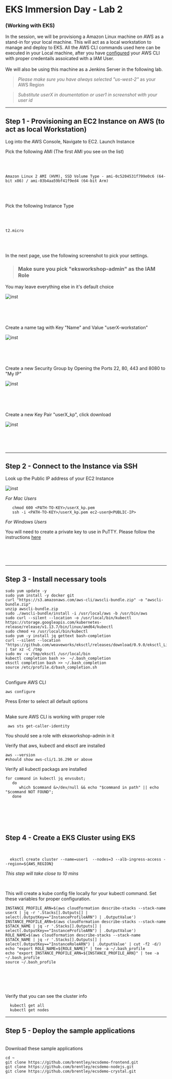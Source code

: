 
# EKS Immersion Day - Lab 2
### (Working with EKS)

In the session, we will be provisiong a Amazon Linux machine on AWS as a stand-in for your local machine. This will act as a local workstation to manage and deploy to EKS. All the AWS CLI commands used here can be executed in your Local machine, after you have 
[configured](https://docs.aws.amazon.com/cli/latest/userguide/cli-chap-configure.html) your AWS CLI with proper credentails assoicated with a IAM User.
<br/><br/>
We will also be using this machine as a Jenkins Server in the following lab.


> *Please make sure you have always selected "us-west-2"* as your AWS Region

> *Substitute userX in doumentation or user1 in screenshot with your user id*

   
     
     
----
Step 1 - Provisioning an EC2 Instance on AWS (to act as local Workstation)
----

Log into the AWS Console, Navigate to EC2. Launch Instance

Pick the following AMI (The first AMI you see on the list)

<br/>
<br/>


`Amazon Linux 2 AMI (HVM), SSD Volume Type - ami-0c5204531f799e0c6 (64-bit x86) / ami-03b4aa59bf41f9ed4 (64-bit Arm)`

<br/>
<br/>

Pick the following Instance Type

<br/>
<br/>


`t2.micro`

<br/>
<br/>


In the next page, use the following screenshot to pick your settings.
> ### Make sure you pick "eksworkshop-admin" as the IAM Role
You may leave everything else in it's default choice

![inst](https://github.com/nclouds/immersion-day-eks/blob/master/lab2/instance.png)

<br/><br/><br/>

Create a name tag with Key "Name" and Value "userX-workstation"

![inst](https://github.com/nclouds/immersion-day-eks/blob/master/lab2/tag.png)


<br/><br/><br/>

Create a new Security Group by Opening the Ports 22, 80, 443 and 8080 to "My IP"

![inst](https://github.com/nclouds/immersion-day-eks/blob/master/lab2/sg.png)

<br/><br/><br/>

Create a new Key Pair "userX_kp", click download

![inst](https://github.com/nclouds/immersion-day-eks/blob/master/lab1/kp.png)

<br/><br/><br/>

----
Step 2 - Connect to the Instance via SSH
----

Look up the Public IP address of your EC2 Instance

![inst](https://github.com/nclouds/immersion-day-eks/blob/master/lab1/public_ip.png)


*For Mac Users*

```
   chmod 600 <PATH-TO-KEY>/userX_kp.pem 
   ssh -i <PATH-TO-KEY>/userX_kp.pem ec2-user@<PUBLIC-IP>
```

*For Windows Users*

   You will need to create a private key to use in PuTTY. Please follow the instructions [here](https://linuxacademy.com/guide/17385-use-putty-to-access-ec2-linux-instances-via-ssh-from-windows/)

<br/><br/><br/>

----
Step 3 - Install necessary tools
----

```
sudo yum update -y
sudo yum install -y docker git
curl "https://s3.amazonaws.com/aws-cli/awscli-bundle.zip" -o "awscli-bundle.zip"
unzip awscli-bundle.zip
sudo ./awscli-bundle/install -i /usr/local/aws -b /usr/bin/aws
sudo curl --silent --location -o /usr/local/bin/kubectl https://storage.googleapis.com/kubernetes-release/release/v1.13.7/bin/linux/amd64/kubectl
sudo chmod +x /usr/local/bin/kubectl
sudo yum -y install jq gettext bash-completion
curl --silent --location "https://github.com/weaveworks/eksctl/releases/download/0.9.0/eksctl_Linux_amd64.tar.gz" | tar xz -C /tmp
sudo mv -v /tmp/eksctl /usr/local/bin
kubectl completion bash >>  ~/.bash_completion
eksctl completion bash >> ~/.bash_completion
source /etc/profile.d/bash_completion.sh

```
<br/>
Configure AWS CLI

```
aws configure
```
Press Enter to select all default options

<br/>
Make sure AWS CLI is working with proper role 

```
 aws sts get-caller-identity
```
You should see a role with eksworkshop-admin in it


Verify that aws, kubectl and eksctl are installed
```
aws --version
#should show aws-cli/1.16.290 or above
```

Verify all kubectl packags are installed
```
for command in kubectl jq envsubst;
   do
      which $command &>/dev/null && echo "$command in path" || echo "$command NOT FOUND";
   done
```
<br/><br/>
----
Step 4 - Create a EKS Cluster using EKS
----
<br/> 

```
  eksctl create cluster --name=user1  --nodes=3 --alb-ingress-access --region=${AWS_REGION}
```

*This step will take close to 10 mins*

<br/>

This will create a kube config file locally for your kubectl command. Set these variables for proper configuration.

```
INSTANCE_PROFILE_ARN=$(aws cloudformation describe-stacks --stack-name userX | jq -r '.Stacks[].Outputs[] | select(.OutputKey=="InstanceProfileARN") | .OutputValue')
INSTANCE_PROFILE_ARN=$(aws cloudformation describe-stacks --stack-name $STACK_NAME | jq -r '.Stacks[].Outputs[] | select(.OutputKey=="InstanceProfileARN") | .OutputValue')
ROLE_NAME=$(aws cloudformation describe-stacks --stack-name $STACK_NAME | jq -r '.Stacks[].Outputs[] | select(.OutputKey=="InstanceRoleARN") | .OutputValue' | cut -f2 -d/)
echo "export ROLE_NAME=${ROLE_NAME}" | tee -a ~/.bash_profile
echo "export INSTANCE_PROFILE_ARN=${INSTANCE_PROFILE_ARN}" | tee -a ~/.bash_profile
source ~/.bash_profile
```

 
<br/> 

```
```

<br/> 

Verify that you can see the cluster info

```
  kubectl get all
  kubectl get nodes
```



----
Step 5 - Deploy the sample applications 
----
<br/>
Download these sample applications 

```
cd ~
git clone https://github.com/brentley/ecsdemo-frontend.git
git clone https://github.com/brentley/ecsdemo-nodejs.git
git clone https://github.com/brentley/ecsdemo-crystal.git
```








<br/><br/><br/>
